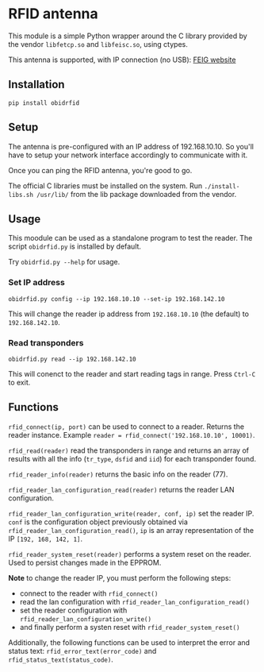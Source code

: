 # RFID antenna

This module is a simple Python wrapper around the C library provided by the
vendor `libfetcp.so` and `libfeisc.so`, using ctypes.

This antenna is supported, with IP connection (no USB):
[FEIG website](https://www.feig.de/en/products/identification/product/id-iscspad102/)

## Installation

`pip install obidrfid`

## Setup

The antenna is pre-configured with an IP address of 192.168.10.10. So you'll
have to setup your network interface accordingly to communicate with it.

Once you can ping the RFID antenna, you're good to go.

The official C libraries must be installed on the system. Run `./install-libs.sh /usr/lib/` from the lib package downloaded from the vendor.

## Usage

This moodule can be used as a standalone program to test the reader. The script
`obidrfid.py` is installed by default.

Try `obidrfid.py --help` for usage.

### Set IP address

`obidrfid.py config --ip 192.168.10.10 --set-ip 192.168.142.10`

This will change the reader ip address from `192.168.10.10` (the default) to
`192.168.142.10`.

### Read transponders

`obidrfid.py read --ip 192.168.142.10`

This will conenct to the reader and start reading tags in range. Press `Ctrl-C`
to exit.

## Functions

`rfid_connect(ip, port)` can be used to connect to a reader. Returns the reader
instance. Example `reader = rfid_connect('192.168.10.10', 10001)`.

`rfid_read(reader)`  read the transponders in range and returns an array of
results with all the info (`tr_type`, `dsfid` and `iid`) for each transponder
found.

`rfid_reader_info(reader)` returns the basic info on the reader (77).

`rfid_reader_lan_configuration_read(reader)` returns the reader LAN
configuration.

`rfid_reader_lan_configuration_write(reader, conf, ip)` set the reader IP.
`conf` is the configuration object previously obtained via
`rfid_reader_lan_configuration_read()`, `ip` is an array representation of the
IP `[192, 168, 142, 1]`.

`rfid_reader_system_reset(reader)` performs a system reset on the reader. Used
to persist changes made in the EPPROM.

**Note** to change the reader IP, you must perform the following steps:  
* connect to the reader with `rfid_connect()`  
* read the lan configuration with `rfid_reader_lan_configuration_read()`  
* set the reader configuration with `rfid_reader_lan_configuration_write()`  
* and finally perform a systen reset with `rfid_reader_system_reset()`

Additionally, the following functions can be used to interpret the error and
status text: `rfid_error_text(error_code)` and `rfid_status_text(status_code)`.
